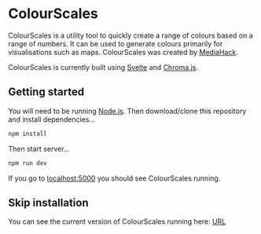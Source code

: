# ColourScales

ColourScales is a utility tool to quickly create a range of colours based on a range of numbers. It can be used to generate colours primarily for visualisations such as maps. ColourScales was created by [MediaHack](https://mediahack.co.za).

ColourScales is currently built using [Svelte](https://svelte.dev) and [Chroma.js](https://github.com/gka/chroma.js).

## Getting started

You will need to be running [Node.js](https://nodejs.org/). Then download/clone this repository and install dependencies...

```bash
npm install
```

Then start server...

```bash
npm run dev
```

If you go to [localhost:5000](http://localhost:5000) you should see ColourScales running.

## Skip installation

You can see the current version of ColourScales running here: [URL](url)
